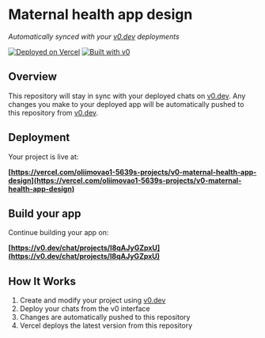 # Maternal health app design

*Automatically synced with your [v0.dev](https://v0.dev) deployments*

[![Deployed on Vercel](https://img.shields.io/badge/Deployed%20on-Vercel-black?style=for-the-badge&logo=vercel)](https://vercel.com/oliimovao1-5639s-projects/v0-maternal-health-app-design)
[![Built with v0](https://img.shields.io/badge/Built%20with-v0.dev-black?style=for-the-badge)](https://v0.dev/chat/projects/I8qAJyGZpxU)

## Overview

This repository will stay in sync with your deployed chats on [v0.dev](https://v0.dev).
Any changes you make to your deployed app will be automatically pushed to this repository from [v0.dev](https://v0.dev).

## Deployment

Your project is live at:

**[https://vercel.com/oliimovao1-5639s-projects/v0-maternal-health-app-design](https://vercel.com/oliimovao1-5639s-projects/v0-maternal-health-app-design)**

## Build your app

Continue building your app on:

**[https://v0.dev/chat/projects/I8qAJyGZpxU](https://v0.dev/chat/projects/I8qAJyGZpxU)**

## How It Works

1. Create and modify your project using [v0.dev](https://v0.dev)
2. Deploy your chats from the v0 interface
3. Changes are automatically pushed to this repository
4. Vercel deploys the latest version from this repository